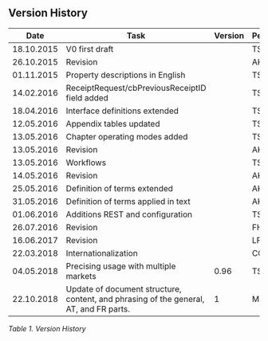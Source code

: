 ## Version History

| **Date**   | **Task**                                                                              | **Version** | **Person** |
|------------|---------------------------------------------------------------------------------------|-------------|------------|
| 18.10.2015 | V0 first draft                                                                        |             | TS         |
| 26.10.2015 | Revision                                                                              |             | AK         |
| 01.11.2015 | Property descriptions in English                                                      |             | TS         |
| 14.02.2016 | ReceiptRequest/cbPreviousReceiptID field added                                        |             | TS         |
| 18.04.2016 | Interface definitions extended                                                        |             | TS         |
| 12.05.2016 | Appendix tables updated                                                               |             | TS         |
| 13.05.2016 | Chapter operating modes added                                                         |             | TS         |
| 13.05.2016 | Revision                                                                              |             | AK         |
| 13.05.2016 | Workflows                                                                             |             | TS         |
| 14.05.2016 | Revision                                                                              |             | AK         |
| 25.05.2016 | Definition of terms extended                                                          |             | AK, TS     |
| 31.05.2016 | Definition of terms applied in text                                                   |             | AK         |
| 01.06.2016 | Additions REST and configuration                                                      |             | TS, AK     |
| 26.07.2016 | Revision                                                                              |             | FH         |
| 16.06.2017 | Revision                                                                              |             | LFI        |
| 22.03.2018 | Internationalization                                                                  |             | CGU        |
| 04.05.2018 | Precising usage with multiple markets                                                 | 0.96        | TST        |
| 22.10.2018 | Update of document structure, content, and phrasing of the general, AT, and FR parts. | 1           | MMD        |

*Table 1. Version History*
